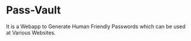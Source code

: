 # Pass-Vault
It is a Webapp to Generate Human Friendly Passwords which can be used at Various Websites.
